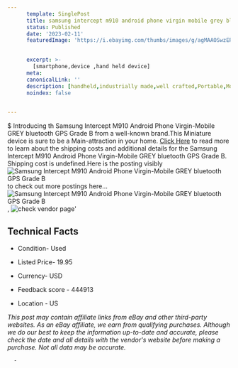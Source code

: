```yaml
---
      template: SinglePost
      title: samsung intercept m910 android phone virgin mobile grey bluetooth gps grade b
      status: Published
      date: '2023-02-11'
      featuredImage: 'https://i.ebayimg.com/thumbs/images/g/agMAAOSwzERhXdG3/s-l225.jpg'
       

      excerpt: >-
        [smartphone,device ,hand held device]
      meta:
      canonicalLink: ''
      description: [handheld,industrially made,well crafted,Portable,Mobile,Compact,Convenient,Lightweight,Maneuverable,Man-portable,Miniature,Carriable,Hand-held,Light,Holdable,Transportable,Mobile device,Pocket-sized,On-the-go,Wireless,Cordless,Compact size,Convenient size, smartphone,device ,hand held device]
      noindex: false
      

---
```

$
      Introducing th Samsung Intercept M910 Android Phone Virgin-Mobile GREY bluetooth GPS Grade B from a well-known brand.This Miniature device  is sure to be a Main-attraction in your home. [Click Here](https://www.ebay.com/itm/361081479421?hash=item54122220fd%3Ag%3AagMAAOSwzERhXdG3&mkevt=1&mkcid=1&mkrid=711-53200-19255-0&campid=%253CePNCampaignId%253E&customid=%253CreferenceId%253E&toolid=10049) to read more to learn about the shipping costs and additional details for the Samsung Intercept M910 Android Phone Virgin-Mobile GREY bluetooth GPS Grade B. Shipping cost is undefined.Here is the posting visibly ![Samsung Intercept M910 Android Phone Virgin-Mobile GREY bluetooth GPS Grade B](https://i.ebayimg.com/thumbs/images/g/agMAAOSwzERhXdG3/s-l225.jpg) to check out more postings here... ![Samsung Intercept M910 Android Phone Virgin-Mobile GREY bluetooth GPS Grade B](https://i.ebayimg.com/images/g/agMAAOSwzERhXdG3/s-l1600.jpg), ![check vendor page](https://origin-galleryplus.ebayimg.com/ws/web/361081479421_2_0_1/225x225.jpg,https://origin-galleryplus.ebayimg.com/ws/web/361081479421_3_0_1/225x225.jpg,https://origin-galleryplus.ebayimg.com/ws/web/361081479421_4_0_1/225x225.jpg,https://origin-galleryplus.ebayimg.com/ws/web/361081479421_5_0_1/225x225.jpg,https://origin-galleryplus.ebayimg.com/ws/web/361081479421_6_0_1/225x225.jpg,https://origin-galleryplus.ebayimg.com/ws/web/361081479421_7_0_1/225x225.jpg,https://origin-galleryplus.ebayimg.com/ws/web/361081479421_8_0_1/225x225.jpg,https://origin-galleryplus.ebayimg.com/ws/web/361081479421_9_0_1/225x225.jpg,https://origin-galleryplus.ebayimg.com/ws/web/361081479421_10_0_1/225x225.jpg)'

      

 ## Technical Facts 



     
      

 - Condition- Used 


      

 - Listed Price- 19.95 


      

 - Currency- USD 


      

 - Feedback score - 444913 


      

 - Location - US 


      
      

 *_This post may contain affiliate links from eBay and other third-party websites. As an eBay affiliate, we earn from qualifying purchases. Although we do our best to keep the information up-to-date and accurate, please check the date and all details with the vendor's website before making a purchase. Not all data may be accurate._*




      -
